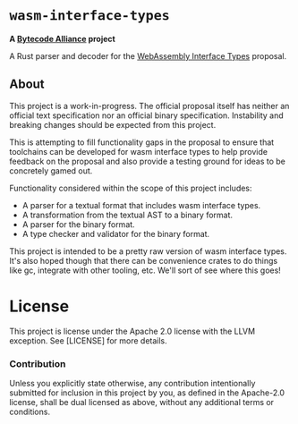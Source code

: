 # `wasm-interface-types`

**A [Bytecode Alliance](https://bytecodealliance.org/) project**

A Rust parser and decoder for the [WebAssembly Interface Types][wit] proposal.

[wit]: https://github.com/webassembly/interface-types

## About

This project is a work-in-progress. The official proposal itself has neither an
official text specification nor an official binary specification. Instability
and breaking changes should be expected from this project.

This is attempting to fill functionality gaps in the proposal to ensure that
toolchains can be developed for wasm interface types to help provide feedback on
the proposal and also provide a testing ground for ideas to be concretely gamed
out.

Functionality considered within the scope of this project includes:

* A parser for a textual format that includes wasm interface types.
* A transformation from the textual AST to a binary format.
* A parser for the binary format.
* A type checker and validator for the binary format.

This project is intended to be a pretty raw version of wasm interface types.
It's also hoped though that there can be convenience crates to do things like
gc, integrate with other tooling, etc. We'll sort of see where this goes!

# License

This project is license under the Apache 2.0 license with the LLVM exception.
See [LICENSE] for more details.

### Contribution

Unless you explicitly state otherwise, any contribution intentionally submitted
for inclusion in this project by you, as defined in the Apache-2.0 license,
shall be dual licensed as above, without any additional terms or conditions.
